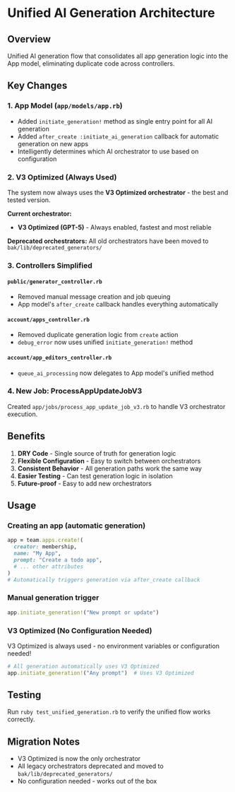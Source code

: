 # Unified AI Generation Architecture

## Overview
Unified AI generation flow that consolidates all app generation logic into the App model, eliminating duplicate code across controllers.

## Key Changes

### 1. App Model (`app/models/app.rb`)
- Added `initiate_generation!` method as single entry point for all AI generation
- Added `after_create :initiate_ai_generation` callback for automatic generation on new apps
- Intelligently determines which AI orchestrator to use based on configuration

### 2. V3 Optimized (Always Used)

The system now always uses the **V3 Optimized orchestrator** - the best and tested version.

**Current orchestrator:**
- **V3 Optimized (GPT-5)** - Always enabled, fastest and most reliable

**Deprecated orchestrators:** All old orchestrators have been moved to `bak/lib/deprecated_generators/`

### 3. Controllers Simplified

#### `public/generator_controller.rb`
- Removed manual message creation and job queuing
- App model's `after_create` callback handles everything automatically

#### `account/apps_controller.rb`  
- Removed duplicate generation logic from `create` action
- `debug_error` now uses unified `initiate_generation!` method

#### `account/app_editors_controller.rb`
- `queue_ai_processing` now delegates to App model's unified method

### 4. New Job: ProcessAppUpdateJobV3
Created `app/jobs/process_app_update_job_v3.rb` to handle V3 orchestrator execution.

## Benefits

1. **DRY Code** - Single source of truth for generation logic
2. **Flexible Configuration** - Easy to switch between orchestrators
3. **Consistent Behavior** - All generation paths work the same way
4. **Easier Testing** - Can test generation logic in isolation
5. **Future-proof** - Easy to add new orchestrators

## Usage

### Creating an app (automatic generation)
```ruby
app = team.apps.create!(
  creator: membership,
  name: "My App",
  prompt: "Create a todo app",
  # ... other attributes
)
# Automatically triggers generation via after_create callback
```

### Manual generation trigger
```ruby
app.initiate_generation!("New prompt or update")
```

### V3 Optimized (No Configuration Needed)

V3 Optimized is always used - no environment variables or configuration needed!

```ruby
# All generation automatically uses V3 Optimized
app.initiate_generation!("Any prompt")  # Uses V3 Optimized
```

## Testing
Run `ruby test_unified_generation.rb` to verify the unified flow works correctly.

## Migration Notes
- V3 Optimized is now the only orchestrator
- All legacy orchestrators deprecated and moved to `bak/lib/deprecated_generators/`
- No configuration needed - works out of the box